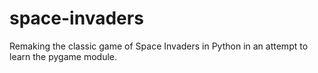 # space-invaders
Remaking the classic game of Space Invaders in Python in an attempt to learn the pygame module.
<br>
